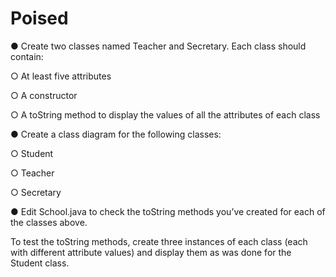 # Poised

● Create two classes named Teacher and Secretary. 
Each class should contain:

○ At least five attributes

○ A constructor

○ A toString method to display the values of all the attributes of each
class

● Create a class diagram for the following classes:

○ Student

○ Teacher

○ Secretary

● Edit School.java to check the toString methods you’ve created for each of the classes above. 

To test the toString methods, create three instances of each class (each with different attribute values) and display them as was done for the Student class.
